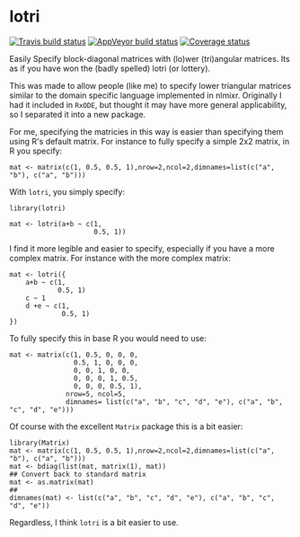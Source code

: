 # lotri
[![Travis build status](https://travis-ci.org/nlmixrdevelopment/lotri.svg?branch=master)](https://travis-ci.org/nlmixrdevelopment/lotri) [![AppVeyor build status](https://ci.appveyor.com/api/projects/status/github/nlmixrdevelopment/lotri?branch=master&svg=true)](https://ci.appveyor.com/project/nlmixrdevelopment/lotri) [![Coverage status](https://codecov.io/gh/nlmixrdevelopment/lotri/branch/master/graph/badge.svg)](https://codecov.io/github/nlmixrdevelopment/lotri?branch=master)

Easily Specify block-diagonal matrices with (lo)wer (tri)angular
matrices.  Its as if you have won the (badly spelled) lotri (or lottery).

This was made to allow people (like me) to specify lower triangular
matrices similar to the domain specific language implemented in
nlmixr.  Originally I had it included in `RxODE`, but thought it may
have more general applicability, so I separated it into a new
package. 

For me, specifying the matricies in this way is easier than
specifying them using R's default matrix.  For instance to fully
specify a simple 2x2 matrix, in R you specify:

```{r}
mat <- matrix(c(1, 0.5, 0.5, 1),nrow=2,ncol=2,dimnames=list(c("a", "b"), c("a", "b")))
```

With `lotri`, you simply specify:

```{r}
library(lotri)

mat <- lotri(a+b ~ c(1,
                     0.5, 1))
```

I find it more legible and easier to specify, especially if you have a
more complex matrix.  For instance with the more complex matrix:

```{r}
mat <- lotri({
    a+b ~ c(1,
            0.5, 1)
    c ~ 1
    d +e ~ c(1,
             0.5, 1)
})
```

To fully specify this in base R you would need to use:

```{r}
mat <- matrix(c(1, 0.5, 0, 0, 0,
                0.5, 1, 0, 0, 0,
                0, 0, 1, 0, 0,
                0, 0, 0, 1, 0.5,
                0, 0, 0, 0.5, 1),
              nrow=5, ncol=5,
              dimnames= list(c("a", "b", "c", "d", "e"), c("a", "b", "c", "d", "e")))
```

Of course with the excellent `Matrix` package this is a bit easier:

```{r}
library(Matrix)
mat <- matrix(c(1, 0.5, 0.5, 1),nrow=2,ncol=2,dimnames=list(c("a", "b"), c("a", "b")))
mat <- bdiag(list(mat, matrix(1), mat))
## Convert back to standard matrix
mat <- as.matrix(mat)
##
dimnames(mat) <- list(c("a", "b", "c", "d", "e"), c("a", "b", "c", "d", "e"))
```

Regardless, I think `lotri` is a bit easier to use.


